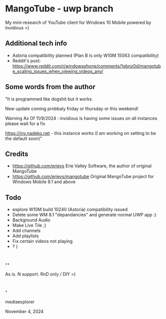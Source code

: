 # MangoTube - uwp branch

My mini-research of YouTube client for Windows 10 Mobile powered by Invidious =)


## Additional tech info
- Astoria compatibility planned (Plan B is only W10M 15063 compatibility)
- Reddit's post:  https://www.reddit.com/r/windowsphone/comments/1gbnz0d/mangotube_scaling_issues_when_viewing_videos_any/ 

## Some words from the author

"It is programmed like dogshit but it works.

New update coming probbaly friday or thursday or this weekend! 

Warning As Of 11/9/2024 : invidious is having some issues on all instances please wait for a fix

https://inv.nadeko.net - this instance works (I am working on setting to be the default soon)"


## Credits
- https://github.com/erievs Erie Valley Software, the author of original MangoTube 
- https://github.com/erievs/mangotube Original MangoTube project for Windows Mobile 8.1 and above

## Todo
- explore W10M build 10240 (Astoria) compatibility issued
- Delete some WM 8.1 "depandancies" and generate normal UWP app :)
- Background Audio
- Make Live Tile ;)
- Add channels
- Add playlists
- Fix certain videos not playing
- ? )

## ..
As is. N support. RnD only / DIY =)

## .
mediaexplorer

November 4, 2024
